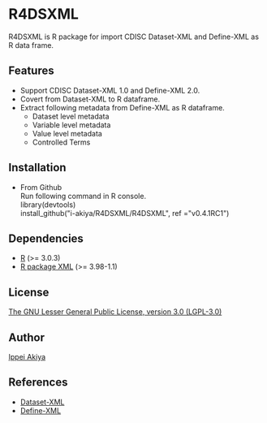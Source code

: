 # R4DSXML

R4DSXML is R package for import CDISC Dataset-XML and Define-XML as R data frame.

## Features
* Support CDISC Dataset-XML 1.0 and Define-XML 2.0.
* Covert from Dataset-XML to R dataframe.
* Extract following metadata from Define-XML as R dataframe.
  * Dataset level metadata
  * Variable level metadata
  * Value level metadata
  * Controlled Terms

## Installation
* From Github  
Run following command in R console.  
library(devtools)  
install_github("i-akiya/R4DSXML/R4DSXML", ref ="v0.4.1RC1")

## Dependencies
* [R](http://cran.r-project.org/) (>= 3.0.3)
* [R package XML](http://cran.r-project.org/web/packages/XML/index.html) (>= 3.98-1.1)

## License
[The GNU Lesser General Public License, version 3.0 (LGPL-3.0)](http://opensource.org/licenses/lgpl-3.0.html)

## Author
 [Ippei Akiya](http://github.com/i-akiya)

## References
* [Dataset-XML](http://www.cdisc.org/dataset-xml)
* [Define-XML](http://www.cdisc.org/define-xml)
